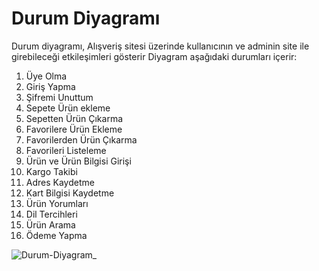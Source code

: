 # Durum Diyagramı
Durum diyagramı, Alışveriş sitesi üzerinde kullanıcının ve adminin site ile girebileceği etkileşimleri gösterir Diyagram aşağıdaki durumları içerir:

1. Üye Olma
2. Giriş Yapma
3. Şifremi Unuttum
4. Sepete Ürün ekleme
5. Sepetten Ürün Çıkarma
6. Favorilere Ürün Ekleme
7. Favorilerden Ürün Çıkarma
8. Favorileri Listeleme
9. Ürün ve Ürün Bilgisi Girişi
10. Kargo Takibi
11. Adres Kaydetme
12. Kart Bilgisi Kaydetme
13. Ürün Yorumları
14. Dil Tercihleri
15. Ürün Arama
16. Ödeme Yapma


![Durum-Diyagram_](https://github.com/user-attachments/assets/27c8ac34-c49d-4955-8033-b83b2a6af4cb)
